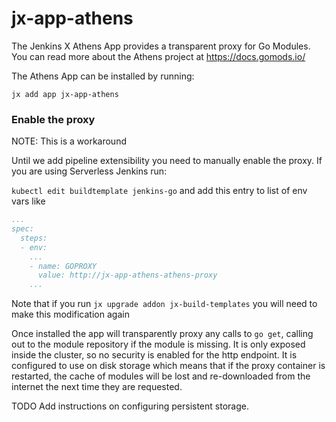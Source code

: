 # jx-app-athens

The Jenkins X Athens App provides a transparent proxy for Go Modules. You can read more about the Athens project at https://docs.gomods.io/

The Athens App can be installed by running:

`jx add app jx-app-athens`

### Enable the proxy

NOTE: This is a workaround

Until we add pipeline extensibility you need to manually enable the proxy. If you are using Serverless Jenkins run:

`kubectl edit buildtemplate jenkins-go` and add this entry to list of env vars like

```yaml
...
spec:
  steps:
  - env:
    ...
    - name: GOPROXY
      value: http://jx-app-athens-athens-proxy
    ...
```

Note that if you run `jx upgrade addon jx-build-templates` you will need to make this modification again

Once installed the app will transparently proxy any calls to `go get`, calling out to the module repository if the module is missing. It is only exposed inside the cluster, so no security is enabled for the http endpoint. It is configured to use on disk storage which means that if the proxy container is restarted, the cache of modules will be lost and re-downloaded from the internet the next time they are requested.

TODO Add instructions on configuring persistent storage.
